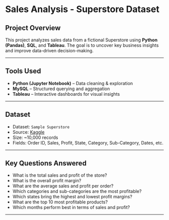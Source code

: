 # Sales Analysis - Superstore Dataset

## Project Overview

This project analyzes sales data from a fictional Superstore using **Python (Pandas)**, **SQL**, and **Tableau**. The goal is to uncover key business insights and improve data-driven decision-making.

---

##  Tools Used

- **Python (Jupyter Notebook)** – Data cleaning & exploration
- **MySQL** – Structured querying and aggregation
- **Tableau** – Interactive dashboards for visual insights

---

##  Dataset

- Dataset: `Sample Superstore`
- Source: [Kaggle](https://www.kaggle.com/datasets)
- Size: ~10,000 records
- Fields: Order ID, Sales, Profit, State, Category, Sub-Category, Dates, etc.

---

##  Key Questions Answered

-  What is the total sales and profit of the store?
-  What is the overall profit margin?
-  What are the average sales and profit per order?
-  Which categories and sub-categories are the most profitable?
-  Which states bring the highest and lowest profit margins?
-  What are the top 10 most profitable products?
-   Which months perform best in terms of sales and profit?

---





